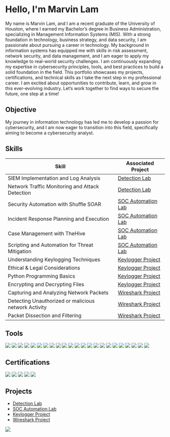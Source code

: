 # Hello, I'm Marvin Lam

My name is Marvin Lam, and I am a recent graduate of the University of Houston, where I earned my Bachelor’s degree in Business Administration, specializing in Management Information Systems (MIS). With a strong foundation in technology, business strategy, and data security, I am passionate about pursuing a career in technology.
My background in information systems has equipped me with skills in risk assessment, network security, and data management, and I am eager to apply my knowledge to real-world security challenges. I am continuously expanding my expertise in cybersecurity principles, tools, and best practices to build a solid foundation in the field.
This portfolio showcases my projects, certifications, and technical skills as I take the next step in my professional career. I am excited about opportunities to contribute, learn, and grow in this ever-evolving industry.
Let’s work together to find ways to secure the future, one step at a time!

## Objective
My journey in information technology has led me to develop a passion for cybersecurity, and I am now eager to transition into this field, specifically aiming to become a cybersecurity analyst.

## Skills

| Skill                                         | Associated Project         |
|-----------------------------------------------|----------------------------|
| SIEM Implementation and Log Analysis          | <a href=https://github.com/marvinlam2000/Detection-Lab.git>Detection Lab</a>|
| Network Traffic Monitoring and Attack Detection | <a href=https://github.com/marvinlam2000/Detection-Lab.git>Detection Lab</a>|
| Security Automation with Shuffle SOAR         | <a href=https://github.com/marvinlam2000/SOC-Automation-Lab>SOC Automation Lab</a>|
| Incident Response Planning and Execution      |<a href=https://github.com/marvinlam2000/SOC-Automation-Lab>SOC Automation Lab</a>|
| Case Management with TheHive                  | <a href=https://github.com/marvinlam2000/SOC-Automation-Lab>SOC Automation Lab</a>|
| Scripting and Automation for Threat Mitigation | <a href=https://github.com/marvinlam2000/SOC-Automation-Lab>SOC Automation Lab</a>|
| Understanding Keylogging Techniques | <a href=https://github.com/marvinlam2000/Keylogger-Project.git>Keylogger Project</a>|
| Ethical & Legal Considerations | <a href=https://github.com/marvinlam2000/Keylogger-Project.git>Keylogger Project</a>|
| Python Programming Basics | <a href=https://github.com/marvinlam2000/Keylogger-Project.git>Keylogger Project</a>|
| Encrypting and Decrypting Files | <a href=https://github.com/marvinlam2000/Keylogger-Project.git>Keylogger Project</a>|
| Capturing and Analyzing Network Packets | <a href=https://github.com/marvinlam2000/Wireshark_Project>Wireshark Project</a>|
| Detecting Unauthorized or malicious network Activity | <a href=https://github.com/marvinlam2000/Wireshark_Project>Wireshark Project</a>|
| Packet Dissection and Filtering | <a href=https://github.com/marvinlam2000/Wireshark_Project>Wireshark Project</a>|

## Tools

<div>
    <img src="https://img.shields.io/badge/-Draw.io-F08705?&style=for-the-badge&logo=diagramsdotnet&logoColor=white" />
    <img src="https://img.shields.io/badge/-VirtualBox-183A61?&style=for-the-badge&logo=virtualbox&logoColor=white" />
    <img src="https://img.shields.io/badge/-Wazuh-5A9EC9?&style=for-the-badge&logo=wazuh&logoColor=white" />
    <img src="https://img.shields.io/badge/-TheHive-FADA5E?&style=for-the-badge&logo=TheHive&logoColor=black" />
    <img src="https://img.shields.io/badge/-DigitalOcean-0080FF?&style=for-the-badge&logo=digitalocean&logoColor=white" />
    <img src="https://img.shields.io/badge/-PuTTY-002147?&style=for-the-badge&logo=putty&logoColor=white" />
    <img src="https://img.shields.io/badge/-Shuffle-0088CC?&style=for-the-badge&logo=shuffle&logoColor=white" />
    <img src="https://img.shields.io/badge/-Splunk-000000?&style=for-the-badge&logo=Splunk&logoColor=white" /> 
    <img src="https://img.shields.io/badge/-Sysmon-8A2BE2?&style=for-the-badge&logo=windows&logoColor=white" /> 
    <img src="https://img.shields.io/badge/-PyCharm-000000?&style=for-the-badge&logo=pycharm&logoColor=white" />
    <img src="https://img.shields.io/badge/-Python-3776AB?&style=for-the-badge&logo=python&logoColor=white" />
    <img src="https://img.shields.io/badge/-HTML5-E34F26?&style=for-the-badge&logo=html5&logoColor=white" />
    <img src="https://img.shields.io/badge/-JavaScript-F7DF1E?&style=for-the-badge&logo=javascript&logoColor=black" />
    <img src="https://img.shields.io/badge/-CSS3-1572B6?&style=for-the-badge&logo=css3&logoColor=white" />
    <img src="https://img.shields.io/badge/-Microsoft_Office-D83B01?&style=for-the-badge&logo=microsoftoffice&logoColor=white" />
    <img src="https://img.shields.io/badge/-Wireshark-1679A7?&style=for-the-badge&logo=wireshark&logoColor=white" />
    <img src="https://img.shields.io/badge/-Ubuntu-E95420?&style=for-the-badge&logo=ubuntu&logoColor=white" />
    <img src="https://img.shields.io/badge/-Azure-0078D4?&style=for-the-badge&logo=microsoftazure&logoColor=white" />
<img src="https://img.shields.io/badge/-MySQL-4479A1?&style=for-the-badge&logo=mysql&logoColor=white" />
<img src="https://img.shields.io/badge/-Excel-217346?&style=for-the-badge&logo=microsoftexcel&logoColor=white" />
<img src="https://img.shields.io/badge/-Tableau-E97627?&style=for-the-badge&logo=tableau&logoColor=white" />
<img src="https://img.shields.io/badge/-Power%20BI-F2C811?&style=for-the-badge&logo=powerbi&logoColor=black" />
<img src="https://img.shields.io/badge/-Linux-FCC624?&style=for-the-badge&logo=linux&logoColor=black" />




    
</div>

## Certifications
<div>
<img src="https://img.shields.io/badge/-Security%2B-FF0000?&style=for-the-badge&logo=CompTIA&logoColor=white" />
    <img src="https://img.shields.io/badge/-Network%2B-EA7600?&style=for-the-badge&logo=CompTIA&logoColor=white" />
<img src="https://img.shields.io/badge/-Google%20Cybersecurity%20Professional%20Certificate-4285F4?&style=for-the-badge&logo=Google&logoColor=white" />
<img src="https://img.shields.io/badge/-Google%20Project%20Management%20Professional%20Certificate-4285F4?&style=for-the-badge&logo=Google&logoColor=white" />
<img src="https://img.shields.io/badge/-IBM%20Data%20Analytics%20Professional%20Certificate-1F70C1?&style=for-the-badge&logo=IBM&logoColor=white" />
</div>

## Projects
- <a href=https://github.com/marvinlam2000/Detection-Lab.git>Detection Lab</a>
- <a href=https://github.com/marvinlam2000/SOC-Automation-Lab>SOC Automation Lab</a>
- <a href=https://github.com/marvinlam2000/Keylogger-Project.git>Keylogger Project</a>
- <a href=https://github.com/marvinlam2000/Wireshark_Project>Wireshark Project</a>


<a href="https://linkedin.com/in/marvinlam50"><img src="https://img.shields.io/badge/-LinkedIn-0072b1?&style=for-the-badge&logo=linkedin&logoColor=white" /></a>
